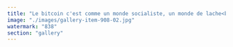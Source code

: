 ```yaml
---
title: "Le bitcoin c'est comme un monde socialiste, un monde de lache<br /><br />le ticker is $ETH"
image: "./images/gallery-item-908-02.jpg"
watermark: "838"
section: "gallery"
---
```

